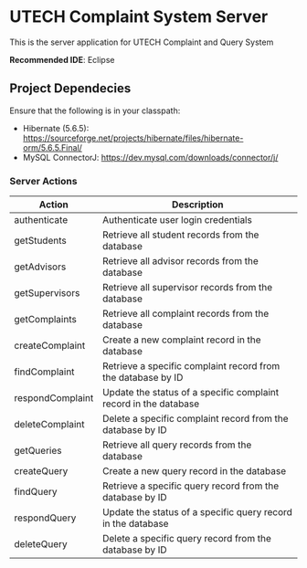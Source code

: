 # UTECH Complaint System Server

This is the server application for UTECH Complaint and Query System

**Recommended IDE**: Eclipse

## Project Dependecies
Ensure that the following is in your classpath:
- Hibernate (5.6.5): https://sourceforge.net/projects/hibernate/files/hibernate-orm/5.6.5.Final/
- MySQL ConnectorJ: https://dev.mysql.com/downloads/connector/j/

### Server Actions
| Action          | Description                                                       |
|-----------------|-------------------------------------------------------------------|
| authenticate    | Authenticate user login credentials                               |
| getStudents     | Retrieve all student records from the database                    |
| getAdvisors     | Retrieve all advisor records from the database                    |
| getSupervisors  | Retrieve all supervisor records from the database                 |
| getComplaints   | Retrieve all complaint records from the database                  |
| createComplaint | Create a new complaint record in the database                      |
| findComplaint   | Retrieve a specific complaint record from the database by ID      |
| respondComplaint| Update the status of a specific complaint record in the database  |
| deleteComplaint | Delete a specific complaint record from the database by ID        |
| getQueries      | Retrieve all query records from the database                       |
| createQuery     | Create a new query record in the database                           |
| findQuery       | Retrieve a specific query record from the database by ID           |
| respondQuery    | Update the status of a specific query record in the database       |
| deleteQuery     | Delete a specific query record from the database by ID             |

